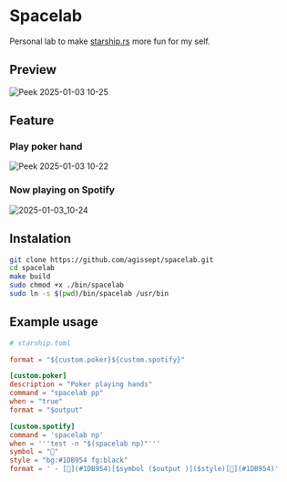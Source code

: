# Spacelab

Personal lab to make [starship.rs](https://starship.rs) more fun for my self.


## Preview
![Peek 2025-01-03 10-25](https://github.com/user-attachments/assets/fa8332be-505a-4a0c-b587-1224694c442c)

## Feature
### Play poker hand
![Peek 2025-01-03 10-22](https://github.com/user-attachments/assets/bdf1647d-8c13-416a-b0b5-179c2d6b5dec)

### Now playing on Spotify
![2025-01-03_10-24](https://github.com/user-attachments/assets/b20f89b7-3685-4e15-be6f-a2700a4cd97d)

## Instalation
```bash
git clone https://github.com/agissept/spacelab.git
cd spacelab
make build
sudo chmod +x ./bin/spacelab
sudo ln -s $(pwd)/bin/spacelab /usr/bin
```


## Example usage
```toml
# starship.toml

format = "${custom.poker}${custom.spotify}"

[custom.poker]
description = "Poker playing hands"
command = "spacelab pp"
when = "true"
format = "$output"

[custom.spotify]
command = 'spacelab np'
when = '''test -n "$(spacelab np)"'''
symbol = ""
style = "bg:#1DB954 fg:black"
format = ' - [](#1DB954)[$symbol ($output )]($style)[](#1DB954)'
```
